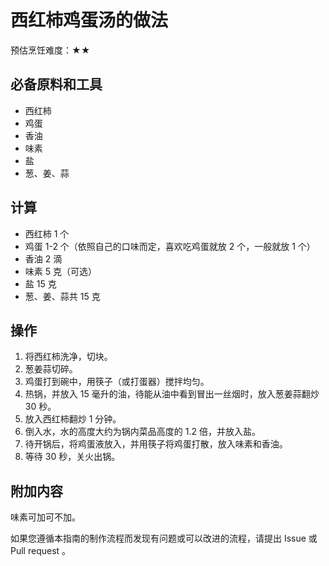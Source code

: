 # 西红柿鸡蛋汤的做法

预估烹饪难度：★★

## 必备原料和工具

- 西红柿
- 鸡蛋
- 香油
- 味素
- 盐
- 葱、姜、蒜

## 计算

- 西红柿 1 个
- 鸡蛋 1-2 个（依照自己的口味而定，喜欢吃鸡蛋就放 2 个，一般就放 1 个）
- 香油 2 滴
- 味素 5 克（可选）
- 盐 15 克
- 葱、姜、蒜共 15 克

## 操作

1. 将西红柿洗净，切块。
2. 葱姜蒜切碎。
3. 鸡蛋打到碗中，用筷子（或打蛋器）搅拌均匀。
4. 热锅，并放入 15 毫升的油，待能从油中看到冒出一丝烟时，放入葱姜蒜翻炒 30 秒。
5. 放入西红柿翻炒 1 分钟。
6. 倒入水，水的高度大约为锅内菜品高度的 1.2 倍，并放入盐。
7. 待开锅后，将鸡蛋液放入，并用筷子将鸡蛋打散，放入味素和香油。
8. 等待 30 秒，关火出锅。

## 附加内容

味素可加可不加。

如果您遵循本指南的制作流程而发现有问题或可以改进的流程，请提出 Issue 或 Pull request 。
